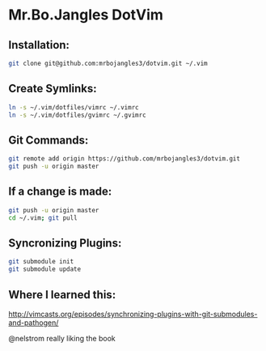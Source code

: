 # Mr.Bo.Jangles DotVim

## Installation:
```bash
git clone git@github.com:mrbojangles3/dotvim.git ~/.vim
```

## Create Symlinks:
```bash
ln -s ~/.vim/dotfiles/vimrc ~/.vimrc
ln -s ~/.vim/dotfiles/gvimrc ~/.gvimrc
```

## Git Commands:
```bash
git remote add origin https://github.com/mrbojangles3/dotvim.git
git push -u origin master
```

## If a change is made:
```bash
git push -u origin master
cd ~/.vim; git pull
```

## Syncronizing Plugins:
```bash
git submodule init
git submodule update
```

## Where I learned this:
http://vimcasts.org/episodes/synchronizing-plugins-with-git-submodules-and-pathogen/

@nelstrom really liking the book
